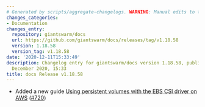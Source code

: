 ```yaml
---
# Generated by scripts/aggregate-changelogs. WARNING: Manual edits to this files will be overwritten.
changes_categories:
- Documentation
changes_entry:
  repository: giantswarm/docs
  url: https://github.com/giantswarm/docs/releases/tag/v1.18.58
  version: 1.18.58
  version_tag: v1.18.58
date: '2020-12-11T15:33:49'
description: Changelog entry for giantswarm/docs version 1.18.58, published on 11
  December 2020, 15:33
title: docs Release v1.18.58
---
```


- Added a new guide [Using persistent volumes with the EBS CSI driver on AWS](https://docs.giantswarm.io/guides/using-persistent-volumes-with-csi-driver-on-aws/) ([#720](https://github.com/giantswarm/docs/pull/720))
